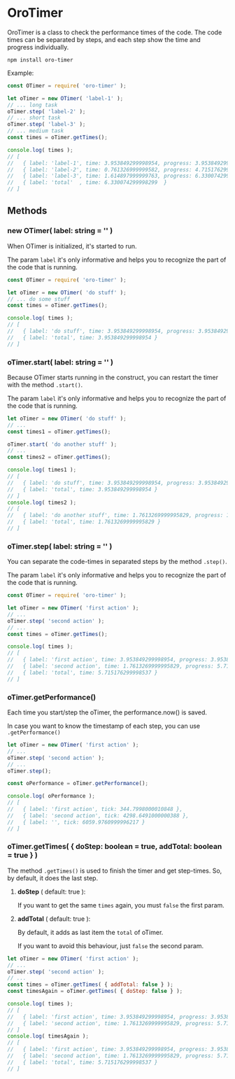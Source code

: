 # OroTimer

OroTimer is a class to check the performance times of the code. The code times can be separated by steps, and each step show the time and progress individually.

```shell
npm install oro-timer
```

Example:
```js
const OTimer = require( 'oro-timer' );

let oTimer = new OTimer( 'label-1' );
// ... long task
oTimer.step( 'label-2' );
// ... short task
oTimer.step( 'label-3' );
// ... medium task
const times = oTimer.getTimes();

console.log( times );
// [
//   { label: 'label-1', time: 3.953849299998954, progress: 3.953849299998954 },
//   { label: 'label-2', time: 0.761326999999582, progress: 4.715176299998536 },
//   { label: 'label-3', time: 1.614897999999763, progress: 6.330074299998299 },
//   { label: 'total'  , time: 6.330074299998299  }
// ]
```

## Methods

### new OTimer( label: string = '' )

When OTimer is initialized, it's started to run.

The param `label` it's only informative and helps you to recognize the part of the code that is running.

```js
const OTimer = require( 'oro-timer' );

let oTimer = new OTimer( 'do stuff' );
// ... do some stuff
const times = oTimer.getTimes();

console.log( times );
// [
//   { label: 'do stuff', time: 3.953849299998954, progress: 3.953849299998954 },
//   { label: 'total', time: 3.953849299998954 }
// ]
```

### oTimer.start( label: string = '' )

Because OTimer starts running in the construct, you can restart the timer with the method `.start()`.

The param `label` it's only informative and helps you to recognize the part of the code that is running.

```js
let oTimer = new OTimer( 'do stuff' );
// ...
const times1 = oTimer.getTimes();

oTimer.start( 'do another stuff' );
// ...
const times2 = oTimer.getTimes();

console.log( times1 );
// [
//   { label: 'do stuff', time: 3.953849299998954, progress: 3.953849299998954 },
//   { label: 'total', time: 3.953849299998954 }
// ]
console.log( times2 );
// [
//   { label: 'do another stuff', time: 1.7613269999995829, progress: 1.7613269999995829 },
//   { label: 'total', time: 1.7613269999995829 }
// ]
```

### oTimer.step( label: string = '' )

You can separate the code-times in separated steps by the method `.step()`.

The param `label` it's only informative and helps you to recognize the part of the code that is running.

```js
const OTimer = require( 'oro-timer' );

let oTimer = new OTimer( 'first action' );
// ...
oTimer.step( 'second action' );
// ...
const times = oTimer.getTimes();

console.log( times );
// [
//   { label: 'first action', time: 3.953849299998954, progress: 3.953849299998954 },
//   { label: 'second action', time: 1.7613269999995829, progress: 5.715176299998537 },
//   { label: 'total', time: 5.715176299998537 }
// ]
```

### oTimer.getPerformance()

Each time you start/step the oTimer, the performance.now() is saved. 

In case you want to know the timestamp of each step, you can use `.getPerformance()`

```js
let oTimer = new OTimer( 'first action' );
// ...
oTimer.step( 'second action' );
// ...
oTimer.step();

const oPerformance = oTimer.getPerformance();

console.log( oPerformance ); 
// [
//   { label: 'first action', tick: 344.7998000010848 },
//   { label: 'second action', tick: 4298.6491000000388 },
//   { label: '', tick: 6059.9760999996217 }
// ]
```

### oTimer.getTimes( { doStep: boolean = true, addTotal: boolean = true } )

The method `.getTimes()` is used to finish the timer and get step-times.
So, by default, it does the last step.

1. **doStep** ( default: true ): 
   
    If you want to get the same `times` again, you must `false` the first param.


2. **addTotal** ( default: true ): 
   
    By default, it adds as last item the `total` of oTimer. 
   
    If you want to avoid this behaviour, just `false` the second param.


```js
let oTimer = new OTimer( 'first action' );
// ...
oTimer.step( 'second action' );
// ...
const times = oTimer.getTimes( { addTotal: false } );
const timesAgain = oTimer.getTimes( { doStep: false } );

console.log( times );
// [
//   { label: 'first action', time: 3.953849299998954, progress: 3.953849299998954 },
//   { label: 'second action', time: 1.7613269999995829, progress: 5.715176299998537 },
// ]
console.log( timesAgain );
// [
//   { label: 'first action', time: 3.953849299998954, progress: 3.953849299998954 },
//   { label: 'second action', time: 1.7613269999995829, progress: 5.715176299998537 },
//   { label: 'total', time: 5.715176299998537 }
// ]
```
